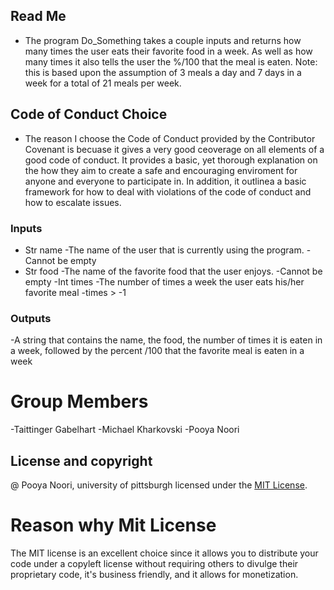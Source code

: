 ## Read Me
- The program Do_Something takes a couple inputs and returns how many times the user eats their favorite food in a week. As well as how many times it also tells the user the %/100 that the meal is eaten. Note: this is based upon the assumption of 3 meals a day and 7 days in a week for a total of 21 meals per week. 

## Code of Conduct Choice
- The reason I choose the Code of Conduct provided by the Contributor Covenant is becuase it gives a very good ceoverage on all elements of a good code of conduct. It provides a basic, yet thorough explanation on the how they aim to create a safe and encouraging enviroment for anyone and everyone to participate in. In addition, it outlinea a basic framework for how to deal with violations of the code of conduct and how to escalate issues. 


### Inputs
- Str name
    -The name of the user that is currently using the program. 
    -Cannot be empty
- Str food
    -The name of the favorite food that the user enjoys.
    -Cannot be empty
-Int times
    -The number of times a week the user eats his/her favorite meal
    -times > -1
    
### Outputs
-A string that contains the name, the food, the number of times it is eaten in a week, followed by the percent /100 that the favorite meal is eaten in a week

# Group Members
-Taittinger Gabelhart
-Michael Kharkovski
-Pooya Noori

## License and copyright 
@ Pooya Noori, university of pittsburgh
licensed under the [MIT License](LICENSE).
# Reason why Mit License
The MIT license is an excellent choice since it allows you to distribute your code under a copyleft license without requiring others to divulge their proprietary code, it's business friendly, and it allows for monetization.